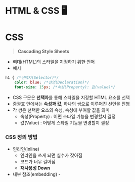 # HTML & CSS 🖥️

# CSS

> **Cascading Style Sheets**
> 
- 뼈대(HTML)의 스타일을 지정하기 위한 언어
- 예시

```css
h1 { /*선택자(Selector)*/
	color: blue; /*선언(Declaration)*/
	font-size: 15px; /*속성(Property): 값(value)*/
```

- CSS 구문은 **선택자**를 통해 스타일을 지정할 HTML 요소를 선택
- 중괄호 안에서는 **속성과 값**, 하나의 쌍으로 이루어진 선언을 진행
- 각 쌍은 선택한 요소의 속성, 속성에 부여할 값을 의미
    - 속성(Property) : 어떤 스타일 기능을 변경할지 결정
    - 값(Value) : 어떻게 스타일 기능을 변경할지 결정

### CSS 정의 방법

- 인라인(inline)
    - 인라인을 쓰게 되면 실수가 잦아짐
    - 코드가 너무 길어짐
    - **재사용성 Down**
- 내부 참조(embedding) - <style>
    - 내부 참조를 쓰게 되면 코드가 너무 길어짐
- 외부 참조(link file) - HTML파일에 <link> 태그를 통해  CSS 파일 style
    - 가장 많이 사용
    - **재사용성 Up**

## CSS Selectors 유형

- 기본 선택자
    - 전체 선택자, 요소 선택자
    - 클래스 선택자, 아이디 선택자, 속성 선택자
- 결합자(Combinators)
    - 자손 결합자, 자식 결합자
    - 일반 형제 결합자, 인접 형제 결합자
- 의사 클래스/요소(Pseudo Class)
    - 링크, 동적 의사 클래스
    - 구조적 의사 클래스, 기타 의사 클래스, 의사 엘리먼트, 속성 선택자
- 예시 :

```css
<style>
/*전체 선택자*/
* {
	color : red;
}

/*요소 선택자*/
h2 {
	color : orange;
}

/*요소 다중 선택자*/
h3, h4 {
	font-size: 10px;
}
/*클래스 선택자*/
.green {
	color: green;
}

/*id 선택자*/
#purple {
	color: purple;
}

/*자식 결합자*/
.box > p {
	font-size: 30px;
}

/*자손 결합*/
.box p {
	color: blue;
}
</style>
```

- 요소 선택자
    - HTML 태그를 직접 선택
- 클래스(class) 선택자
    - 마침표(.) 문자로 시작하며, 해당 클래스가 적용된 항목을 선택
- 아이디(id) 선택자
    - `#` 문자로 시작하며, 해당 아이디가 적용된 항목을 선택
    - 일반적으로 하나의 문서에 1번만 사용
    - 여러 번 사용해도 동작하지만, 단일 id를 사용하는 것을 권장
    

## CSS 적용 우선 순위(cascading order)

> 범위가 좁을수록 우선 순위가 높다!!
> 
- CSS 우선순위를 아래와 같이 그룹을 지어볼 수 있다.
    1. 중요도(Importance) - 사용 시 주의
        - !Important
    2. 우선 순위 (Specificity)
        - 인라인 > id > class, 속성, pseudo-class > 요소, pseudo-element
    3. CSS 파일 로딩 순서
    

## CSS 상속

- CSS는 상속을 통해 부모 요소의 속성을 자식에게 상속한다.
    - 속성(property) 중에는 상속이 되는 것과 되지 않는 것들이 있다.
    - 상속 되는 것 예시
        - 예) Text 관련 요소(font, color, text-align), opacity, visibility 등
    - 상속 되지 않는 것 예시
        - 예) Box model 관련 요소(width, height, margin, padding, border, box-sizing, display), position 관련 요소(position, top/right/bottom/left, z-index) 등
        

## CSS 기본 스타일 - 크기 단위

- px (픽셀)
    - 모니터 해상도의 한 화소인 ‘픽셀’ 기준
    - 픽셀의 크기는 변하지 않기 때문에 고정적인 단위
- %
    - 백분율 단위
    - 가변적인 레이아웃에서 자주 사용
- em
    - (바로 위, 부모 요소에 대한) 상속의 영향을 받음
    - 배수 단위, 요소에 지정된 사이즈에 상대적인 사이즈를 가짐
- rem
    - (바로 위, 부모 요소에 대한) 상속의 영향을 받음
    - 최상위 요소(html)의 사이즈를 기준으로 배수 단위를 가짐
    

### viewport

- **디바이스 화면 :** 웹 페이지를 방문한 유저에게 바로 보이게 되는 웹 컨텐츠의 영역
- 디바이스의 viewport를 기준으로 상대적인 사이즈가 결정됨
- `vw`, `vh`, `vmin`, `vmax`
- `px`는 브라우저의 크기를 변경해도 그대로
- `vw`는 브라우저의 크기에 따라 가변

## CSS 기본 스타일 - 색상 단위

- 색상 키워드(background-color: red;)
    - 대소문자를 구분하지 않음
    - red, blue, black과 같은 특정 색을 직접 글자로 나타냄
- RGB 색상(background-color: rgb(0, 255, 0);)
    - 16진수 표기법 혹은 함수형 표기법을 사용해서 특정 색을 표현하는 방식
    - `#` + 16진수 표기법
    - rgb() 함수형 표기법
- HSL 색상((background-color: hsl(0, 100%, 50%);)
    - 색상, 채도, 명도를 통해 특정 색을 표현하는 방식
- a는 alpha(투명도)

## CSS 문서 표현 - 추후에 하나씩

- 텍스트
    - 서체(font-family), 서체 스타일(font-style, font-weight 등)
    - 자간(letter-spacing), 단어 간격(word-spacing), 행간(line-height) 등
- 컬러(color), 배경(background-image, background-color)
- 기타 HTML 태그별 스타일링
    - 목록(li), 표(table)
    

## 결합자(Combinators)

- 자손 결합자(공백)
    - selectorA 하위의 모든 selectorB 요소
- 자식 결합자(>)
    - selectorA 바로 아래의 selectorB 요소
- 일반 형제 결합자(~)
    - selectorA의 형제 요소 중에 뒤에 위치하는 selectorB요소 모두 선택
- 인접 형제 경합자(+)
    - selectorA의 형제 요소 바로 뒤에 위치하는 selectorB 요소
    

## CSS 원칙

1. **모든 요소는 네모(박스 모델)이고, 위에서 아래로, 왼쪽에서 오른쪽으로 쌓인다.**
2. **모든 요소는 네모(박스 모델)이고, display에 따라 크기와 배치가 달라진다.**
3. **position으로 위치의 기준을 변경**
    - **relative** : 본인의 원래 위치
    - **absolute** : 특정 부모의 위치
    - **fixed** : 화면의 위치
    - **sticky**: 기본적으로 **static**이나 스크롤 이동에 따라 **fixed**로 변경

## CSS Box Model

- 모든 HTML 요소는 `box` 형태로 되어있음
- 하나의 박스는 네 부분(영역)으로 이루어짐
    - **margin** → 테두리 바깥의 외부 여백
        - `margin` :  4면 동시에 설정 가능
            - 1개 : 전체
            - 2개 : 상하, 좌우
            - 3개 : 상, 좌우, 하
            - 4개 : 상, 우, 하, 좌
        - `margin-top`, `margin-bottom`, `margin-right`, `margin-left` : 분할 설정 가능
    - **border** → 테두리 영역
        - `border-width`, `border-style`, `border-color` : 두께, 스타일, 색상
    - **padding** → 테두리 안쪽의 내부 여백
    - **content** → 요소의 실제 내용(글, 이미지)
    

## box-sizing

- 기본적으로 모든 요소의 **box-sizing**은 **content-box**
    - **Padding**을 제외한 순수 **contents** 영역만을 box로 지정
- 일반적으로 영역을 볼 때 border의 너비를 100px로 보는 것이기에
    - **box-sizing**을 **border-box**로 설정해야 함
    

## 대표적으로 활용되는 display

- display: block
    - 줄 바꿈이 일어나는 요소
    - 화면 크기 전체의 가로 폭을 차지한다.
    - 블록 레벨 요소 안에 인라인 레벨 요소가 들어갈 수 있음.
- display: inline
    - 줄 바꿈이 일어나지 않는 행의 일부 요소
    - **content** 너비만큼 가로 폭을 차지한다.
    - `width`, `height`, `margin-top`, `margin-bottom`을 지정할 수 없다.
    - 상하 여백은 `line-height`로 지정한다.

## 블록 레벨 요소와 인라인 레벨 요소

- 블록 레벨 요소와 인라인 레벨 요소 구분
- 대표적인 블록 레벨 요소
    - `div` / `ul`, `ol`, `li` / `p` / `hr` / `form`등
- 대표적인 인라인 레벨 요소
    - `span` / `a` / `img` / `input`, `label` / `b`, `em`, `i`, `strong`등
    
- display: inline-block
    - **block**과 **inline** 레벨 요소의 특징을 모두 가짐
    - **inline**처럼 한 줄에 표시할 수 있고, **block**처럼 `width`, `height`, `margin` 속성을 모두 지정할 수 있음
- display: none
    - 해당 요소를 화면에 표시하지 않고, 공간조차 부여되지 않음
    - 이와 비슷한 `visibility: hidden`은 해당 요소가 공간은 차지하나 화면에 표시만 하지 않음

## CSS position

- 문서 상에서 요소의 위치를 지정
- **static** : 모든 태그의 기본 값(기준 위치)
    - 일반적인 요소의 배치 순서에 따름(좌측 상단)
    - 부모 요소 내에서 배치될 때는 부모 요소의 위치를 기준으로 배치 됨
- **relative** : 상대 위치
    - 자기 자신의 **static** 위치를 기준으로 이동 (normal flow 유지)
    - 레이아웃에서 요소가 차지하는 공간은 **static**일 때와 같음 (normal position 대비 offset)
- **absolute** : 절대 위치
    - 요소를 일반적인 문서 흐름에서 제거 후 레이아웃에 공간을 차지하지 않음 (normal flow에서 벗어남)
    - **static**이 아닌 가장 가까이 있는 부모/조상 요소를 기준으로 이동(없는 경우 브라우저 화면 기준으로 이동)
- **fixed** : 고정 위치
    - 요소를 일반적인 문서 흐름에서 제거 후 레이아웃에 공간을 차지하지 않음(normal flow에서 벗어남)
    - 부모 요소와 관계 없이 **viewport**를 기준으로 이동
        - 스크롤 시에도 항상 같은 곳에 위치
- **sticky** : 스크롤에 따라 **static** → **fixed**로 변경
    - 속성을 적용한 박스는 평소에 문서 안에서 `position: static` 상태와 같이 일반적인 흐름에 따르지만 스크롤 위치가 임계점에 이르면 `position: fixed`와 같이 박스를 화면에 고정할 수 있는 속성